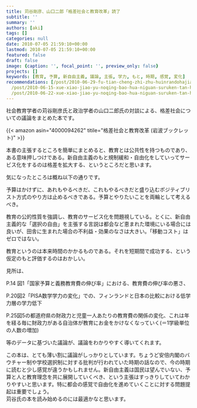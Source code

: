 ```yaml
---
title: 苅谷剛彦、山口二郎「格差社会と教育改革」読了
subtitle: ''
summary: ''
authors: [aki]
tags: []
categories: null
date: 2010-07-05 21:59:10+00:00
lastmod: 2010-07-05 21:59:10+00:00
featured: false
draft: false
image: {caption: '', focal_point: '', preview_only: false}
projects: []
keywords: [教育, 予算, 新自由主義, 議論, 主張, 学力, もと, 時期, 感覚, 変化]
recommendations: [/post/2010-06-29-fu-tian-cheng-zhi-zhu-huinrandohajiao-shi-noyu-tefang-gasugoi-du-liao/,
  /post/2010-06-15-xue-xiao-jiao-yu-noqing-bao-hua-niguan-suruken-tan-hui-di-5hui-nomemo/,
  /post/2010-06-22-xue-xiao-jiao-yu-noqing-bao-hua-niguan-suruken-tan-hui-di-6hui-nomemo-number-johokon/]
---
```

社会教育学者の苅谷剛彦氏と政治学者の山口二郎氏の対談による、格差社会についての議論をまとめた本です。  

{{< amazon asin="4000094262" titile="格差社会と教育改革 (岩波ブックレット)" >}}

本書の主張するところを簡単にまとめると、教育とは公共性を持つものであり、ある意味押しつけである。新自由主義のもと規制緩和・自由化をしていってサービス化をするのは格差を拡大する、というところだと思います。

気になったところは概ね以下の通りです。

予算はかけずに、あれもやるべきだ、これもやるべきだと盛り込むポジティブリスト方式のやり方は止めるべきである。予算とやりたいことを両輪として考えるべき。

教育の公的性質を強調し、教育のサービス化を問題視している。とくに、新自由主義的な「選択の自由」を主張する言説は都会など恵まれた環境にいる場合には良いが、田舎に生まれた場合の不利益・効果のなさは大きい。「移動コスト」はゼロではない。

教育というのは本来時間のかかるものである。それを短期間で成功する、という仮定のもと評価するのはおかしい。

見所は、

P.14 図1「国家予算と義務教育費の伸び率」における、教育費の伸び率の悪さ、

P.20図2「PISA数学学力の変化」での、フィンランドと日本の比較における低学力層の学力低下

P.25図5の都道府県の財政力と児童一人あたりの教育費の関係の変化、これは年を経る毎に財政力がある自治体が教育にお金をかけなくなっていく(＝1学級単位の人数の増加)

等のデータに基づいた議論が、議論をわかりやすく導いてくれます。

この本は、とても薄い割に議論がしっかりとしています。ちょうど安倍内閣のバウチャー制や学校選択制に対する批判が行われていた時期の話なので、今の時期に読むと少し感覚が違うかもしれません。新自由主義は国民は望んでいない、予算と人と教育理念を共に展開していくべき、という主張はすっきりしていてわかりやすいと思います。特に都会の感覚で自由化を進めていくことに対する問題提起は重要でしょう。  
苅谷氏の本を読み始めるのには最適かなと思います。

